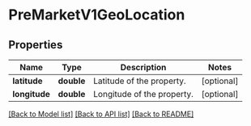 # PreMarketV1GeoLocation

## Properties
Name | Type | Description | Notes
------------ | ------------- | ------------- | -------------
**latitude** | **double** | Latitude of the property. | [optional] 
**longitude** | **double** | Longitude of the property. | [optional] 

[[Back to Model list]](../../README.md#documentation-for-models) [[Back to API list]](../../README.md#documentation-for-api-endpoints) [[Back to README]](../../README.md)

